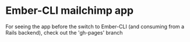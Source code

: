 # Ember-CLI mailchimp app

For seeing the app before the switch to Ember-CLI (and consuming from a Rails backend), check out the 'gh-pages' branch